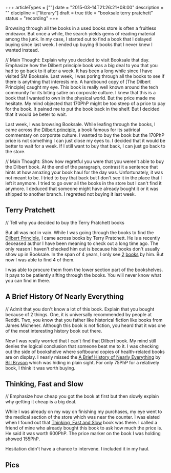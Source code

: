 +++
articleTypes = [""]
date = "2015-03-14T21:26:21+08:00"
description = ""
discipline = ["literary"]
draft = true
title = "booksale terry pratchett"
status = "recording"
+++

Browsing through all the books in a used books store is often a fruitless endeavor. But once a while, the search yields gems of reading material among the junk. In my case, I started out to find a book that I delayed buying since last week. I ended up buying 6 books that I never knew I wanted instead.


// Main Thought: Explain why you decided to visit Booksale that day. Emphasize how the Dilbert principle book was a big deal to you that you had to go back to it after a week.
It has been a long while since I have visited SM Booksale. Last week, I was poring through all the books to see if there is anything that interests me. A hardbound copy of [The Dilbert Principle] caught my eye. This book is really well known around the tech community for its biting satire on corporate culture. I knew that this is a book that I wanted to own in the physical world. But the price made me hesitate. My mind objected that 170PhP might be too steep of a price to pay for the book. It pained me to put the book back in the shelf. But I decided that it would be beter to wait.


Last week, I was browsing Booksale. While leafing through the books, I came across the [Dilbert principle](), a book famous for its satirical commentary on corporate culture. I wanted to buy the book but the 170PhP price is not something I can just close my eyes to. I decided that it would be better to wait for a week. If I still want to buy that back, I can just go back to the store.

// Main Thought: Show how regretful you were that you weren't able to buy the Dilbert book. At the end of the paragraph, contrast it a sentence that hints at how amazing your book haul for the day was.
Unfortunately, it was not meant to be. I tried to buy that back but I don't see it in the place that I left it anymore. I tried to go over all the books in the store but I can't find it anymore. I deduced that someone might have already bought it or it was shipped to another branch. I regretted not buying it last week.

## Terry Pratchett
// Tell why you decided to buy the Terry Pratchett books

But all was not in vain. While I was going through the books to find the [Dilbert Principle](), I came across books by Terry Pratchett. He is a recently deceased author I have been meaning to check out a long time ago. The only reason I haven't checked him out is because his books don't usually show up in Booksale. In the span of 4 years, I only see [2]() [books]() by him. But now I was able to find 4 of them.

I was able to procure them from the lower section part of the bookshelves. It pays to be patiently sifting through the books. You will never know what you can find in there.

## A Brief History Of Nearly Everything
// Admit that you don't know a lot of this book. Explain that you bought because of 2 things. One, it is universally recommended by people at Reddit. Two, you know that you father like historical fiction like books from James Michener. Although this book is not fiction, you heard that it was one of the most interesting history book out there.

Now I was really worried that I can't find that Dilbert book. My mind still denies the logical conclusion that someone beat me to it. I was checking out the side of bookshelve where softbound copies of health-related books are on display. I nearly missed the [A Brief History of Nearly Everything]() by [Bill Bryson]() which was hiding in plain sight. For only 75PhP for a relatively book, I think it was worth buying.

## Thinking, Fast and Slow
// Emphasize how cheap you got the book at first but then slowly explain why getting it cheap is a big deal.

While I was already on my way on finishing my purchases, my eye went to the medical section of the store which was near the counter. I was elated when I found out that [Thinking, Fast and Slow]() book was there. I called a friend of mine who already bought this book to ask how much the price is. He said it was worth 600PhP. The price marker on the book I was holding showed 155PhP.

Hesitation didn't have a chance to intervene. I included it in my haul.

## Pics
